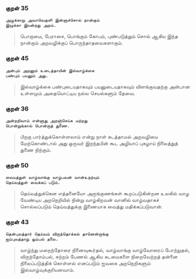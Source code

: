 ### குறள் 35

```
அழுக்காறு அவாவெகுளி இன்னாச்சொல் நான்கும் இழுக்கா இயன்றது அறம்.
```

>  பொறாமை, பேராசை, பொங்கும் கோபம், புண்படுத்தும் சொல் ஆகிய இந்த நான்கும் அறவழிக்குப் பொருந்தாதவைகளாகும்.


### குறள் 45

```
அன்பும் அறனும் உடைத்தாயின் இல்வாழ்க்கை பண்பும் பயனும் அது.
```

>  இல்வாழ்க்கை பண்புடையதாகவும் பயனுடையதாகவும் விளங்குவதற்கு அன்பான உள்ளமும் அதையொட்டிய நல்ல செயல்களும் தேவை.


### குறள் 36

```
அன்றறிவாம் என்னாது அறஞ்செய்க மற்றது பொன்றுங்கால் பொன்றாத் துணை.
```

>  பிறகு பார்த்துக்கொள்ளலாம் என்று நாள் கடத்தாமல் அறவழியை மேற்கொண்டால் அது ஒருவர் இறந்தபின் கூட அழியாப் புகழாய் நிலைத்துத் துணை நிற்கும்.


### குறள் 50

```
வையத்துள் வாழ்வாங்கு வாழ்பவன் வான்உநற்யும் தெய்வத்துள் வைக்கப் படும்.
```

>  தெய்வத்துக்கென எத்தனையோ அருங்குணங்கள் கூறப்படுகின்றன உலகில் வாழ வேண்டிய அறநெறியில் நின்று வாழ்கிறவன் வானில் வாழ்வதாகச் சொல்லப்படும் தெய்வத்துக்கு இணையாக வைத்து மதிக்கப்படுவான்.


### குறள் 43

```
தென்புலத்தார் தெய்வம் விருந்தொக்கல் தானென்றாங்கு ஐம்புலத்தாறு ஓம்பல் தலை.
```

>  வாழ்ந்து மறைந்தோரை நினைவுகூர்தல், வாழ்வாங்கு வாழ்வோரைப் போற்றுதல், விருந்தோம்பல், சுற்றம் பேணல் ஆகிய கடமைகளை நிறைவேற்றத் தன்னை நிலைப்படுத்திக் கொள்ளல் எனப்படும் ஐவகை அறநெறிகளும் இல்வாழ்வுக்குரியனவாம்.



